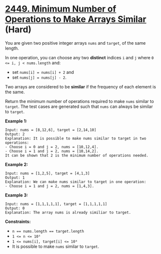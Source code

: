 # [2449. Minimum Number of Operations to Make Arrays Similar][link] (Hard)

[link]: https://leetcode.com/problems/minimum-number-of-operations-to-make-arrays-similar/

You are given two positive integer arrays `nums` and `target`, of the same length.

In one operation, you can choose any two **distinct** indices `i` and `j` where `0 <= i, j <
nums.length` and:

- set `nums[i] = nums[i] + 2` and
- set `nums[j] = nums[j] - 2`.

Two arrays are considered to be **similar** if the frequency of each element is the same.

Return the minimum number of operations required to make  `nums` similar to  `target`. The test
cases are generated such that `nums` can always be similar to `target`.

**Example 1:**

```
Input: nums = [8,12,6], target = [2,14,10]
Output: 2
Explanation: It is possible to make nums similar to target in two operations:
- Choose i = 0 and j = 2, nums = [10,12,4].
- Choose i = 1 and j = 2, nums = [10,14,2].
It can be shown that 2 is the minimum number of operations needed.
```

**Example 2:**

```
Input: nums = [1,2,5], target = [4,1,3]
Output: 1
Explanation: We can make nums similar to target in one operation:
- Choose i = 1 and j = 2, nums = [1,4,3].
```

**Example 3:**

```
Input: nums = [1,1,1,1,1], target = [1,1,1,1,1]
Output: 0
Explanation: The array nums is already similiar to target.
```

**Constraints:**

- `n == nums.length == target.length`
- `1 <= n <= 10⁵`
- `1 <= nums[i], target[i] <= 10⁶`
- It is possible to make `nums` similar to `target`.
